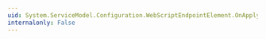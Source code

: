 ```yaml
---
uid: System.ServiceModel.Configuration.WebScriptEndpointElement.OnApplyConfiguration(System.ServiceModel.Description.ServiceEndpoint,System.ServiceModel.Configuration.ChannelEndpointElement)
internalonly: False
---
```

